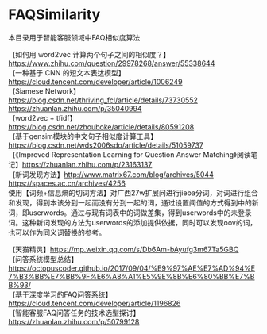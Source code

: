 # FAQSimilarity
本目录用于智能客服领域中FAQ相似度算法

【如何用 word2vec 计算两个句子之间的相似度？】https://www.zhihu.com/question/29978268/answer/55338644  
【一种基于 CNN 的短文本表达模型】https://cloud.tencent.com/developer/article/1006249  
【Siamese Network】https://blog.csdn.net/thriving_fcl/article/details/73730552  
https://zhuanlan.zhihu.com/p/35040994  
【word2vec + tfidf】https://blog.csdn.net/zhouboke/article/details/80591208  
【基于gensim模块的中文句子相似度计算工具】https://blog.csdn.net/wds2006sdo/article/details/51059737  
【《Improved Representation Learning for Question Answer Matching》阅读笔记】https://zhuanlan.zhihu.com/p/23163137  
【新词发现方法】http://www.matrix67.com/blog/archives/5044  
https://spaces.ac.cn/archives/4256  
使用【词频+信息熵的切词方法】对广西27w扩展问进行jieba分词，对词进行组合和发现，得到本该分到一起而没有分到一起的词，通过设置阈值的方式得到中的新词，即userwords。通过与现有词表中的词做差集，得到userwords中的未登录词。这种新词发现的方法为userwords的添加提供依据，同时可以发现oov的词，也可以作为同义词替换的参考。  
 
   
【天猫精灵】https://mp.weixin.qq.com/s/Db6Am-bAyufg3m67Ta5GBQ  
【问答系统模型总结】https://octopuscoder.github.io/2017/09/04/%E9%97%AE%E7%AD%94%E7%B3%BB%E7%BB%9F%E6%A8%A1%E5%9E%8B%E6%80%BB%E7%BB%93/  
【基于深度学习的FAQ问答系统】https://cloud.tencent.com/developer/article/1196826  
【智能客服FAQ问答任务的技术选型探讨】https://zhuanlan.zhihu.com/p/50799128  

